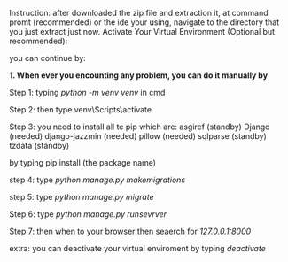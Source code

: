Instruction:
after downloaded the zip file and extraction it, at command promt (recommended) or the ide your using, navigate to the directory that you just extract just now.
Activate Your Virtual Environment (Optional but recommended):

you can continue by:
  
**1. When ever you encounting any problem, you can do it manually by**

Step 1: typing _python -m venv venv_ in cmd

Step 2: then type venv\Scripts\activate

Step 3: you need to install all te pip which are:
      asgiref (standby)
      Django  (needed)
      django-jazzmin (needed)
      pillow (needed)
      sqlparse (standby)
      tzdata (standby)

  by typing pip install (the package name)

step 4: type _python manage.py makemigrations_

step 5: type _python manage.py migrate_

Step 6: type _python manage.py runsevrver_

Step 7: then when to your browser then seaerch for _127.0.0.1:8000_




extra: you can deactivate your virtual enviroment by typing _deactivate_
